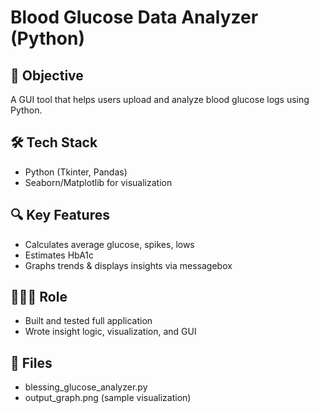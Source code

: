 # Blood Glucose Data Analyzer (Python)

## 🎯 Objective
A GUI tool that helps users upload and analyze blood glucose logs using Python.

## 🛠 Tech Stack
- Python (Tkinter, Pandas)
- Seaborn/Matplotlib for visualization

## 🔍 Key Features
- Calculates average glucose, spikes, lows
- Estimates HbA1c
- Graphs trends & displays insights via messagebox

## 👩🏽‍💻 Role
- Built and tested full application
- Wrote insight logic, visualization, and GUI

## 📎 Files
- blessing_glucose_analyzer.py
- output_graph.png (sample visualization)

